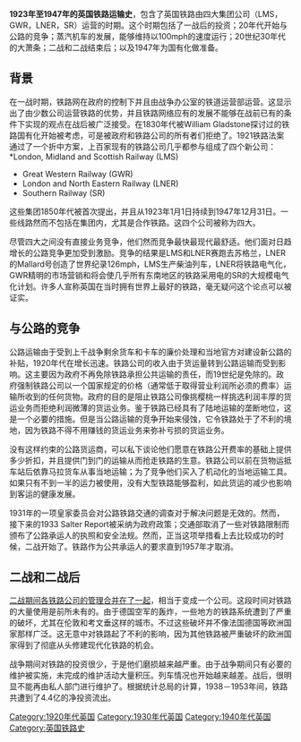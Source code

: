 **1923年至1947年的英国铁路运输史**，包含了英国铁路由四大集团公司（LMS，GWR，LNER，SR）运营的时期。这个时期包括了一战后的投资；20年代开始与公路的竞争；蒸汽机车的发展，能够维持以100mph的速度运行；20世纪30年代的大萧条；二战和二战结束后；以及1947年为国有化做准备。

## 背景

在一战时期，铁路网在政府的控制下并且由战争办公室的铁道运营部运营。这显示出了由少数公司运营铁路的优势，并且铁路网络应有的发展不能够在战前已有的条件下实现的观点在战后被广泛接受。在1830年代被William
Gladstone探讨过的铁路国有化开始被考虑，可是被政府和铁路公司的所有者们拒绝了。1921铁路法案通过了一个折中方案，上百家现有的铁路公司几乎都参与组成了四个新公司：
\*London, Midland and Scottish Railway (LMS)

  - Great Western Railway (GWR)
  - London and North Eastern Railway (LNER)
  - Southern Railway (SR)

这些集团1850年代被首次提出，并且从1923年1月1日持续到1947年12月31日。一些线路然而不包括在集团内，尤其是合作铁路。这四个公司被称为四大。

尽管四大之间没有直接业务竞争，他们然而竞争最快最现代最舒适。他们面对日趋增长的公路竞争更加受到激励。竞争的结果是LMS和LNER赛跑去苏格兰，LNER的Mallard号创造了世界纪录126mph，LMS生产柴油列车，LNER将铁路电气化，GWR精明的市场营销和将会使几乎所有东南地区的铁路采用电的SR的大规模电气化计划。许多人宣称英国在当时拥有世界上最好的铁路，毫无疑问这个论点可以被证实。

## 与公路的竞争

公路运输由于受到上千战争剩余货车和卡车的廉价处理和当地官方对建设新公路的补贴，1920年代在增长迅速。铁路公司的收入由于货运量转到公路运输而受到影响。这主要因为政府不再免除铁路承担公共运输的责任，而19世纪是免除的。政府强制铁路公司以一个国家规定的价格（通常低于取得营业利润所必须的费率）运输所收到的任何货物。政府的目的是阻止铁路公司像挑樱桃一样挑选利润丰厚的货运业务而拒绝利润微薄的货运业务。鉴于铁路已经具有了陆地运输的垄断地位，这是一个必要的措施。但是当公路运输的竞争开始来侵蚀，它令铁路处于了不利的境地，因为铁路不得不用赚钱的货运业务来弥补亏损的货运业务。

没有这样约束的公路货运商，可以私下谈论他们愿意在铁路公开费率的基础上提供多少折扣，并且提供门到门的运输从而抢走铁路的生意。铁路公司以前在货物运抵车站后依靠马拉货车从事当地运输；为了竞争他们买入了机动化的当地运输工具。如果只有不到一半的运力被使用，没有大型铁路能够盈利，如此货运的减少也影响到客运的健康发展。

1931年的一项皇家委员会对公路铁路交通的调查对于解决问题是无效的。然而，接下来的1933 Salter
Report被采纳为政府政策；交通部取消了一些对铁路限制而颁布了公路承运人的执照和安全法规。然而，正当这项举措看上去比较成功的时候，二战开始了。铁路作为公共承运人的要求直到1957年才取消。

## 二战和二战后

[二战期间各铁路公司的管理合并在了一起](https://zh.wikipedia.org/wiki/二战 "wikilink")，相当于变成一个公司。这段时间对铁路的大量使用是前所未有的。由于德国空军的轰炸，一些地方的铁路系统遭到了严重的破坏，尤其在伦敦和考文垂这样的城市。不过这些破坏并不像法国德国等欧洲国家那样广泛。这无意中对铁路起了不利的影响，因为其他铁路被严重破坏的欧洲国家得到了彻底从头修建现代化铁路的机会。

战争期间对铁路的投资很少，于是他们磨损越来越严重。由于战争期间只有必要的维护被实施，未完成的维护活动大量积压。列车情况也开始越来越差。战后，很明显不能再由私人部门进行维护了。根据统计总局的计算，1938－1953年间，铁路共遭到了4.4亿的净投资流出。

[Category:1920年代英国](https://zh.wikipedia.org/wiki/Category:1920年代英国 "wikilink")
[Category:1930年代英国](https://zh.wikipedia.org/wiki/Category:1930年代英国 "wikilink")
[Category:1940年代英国](https://zh.wikipedia.org/wiki/Category:1940年代英国 "wikilink")
[Category:英国铁路史](https://zh.wikipedia.org/wiki/Category:英国铁路史 "wikilink")